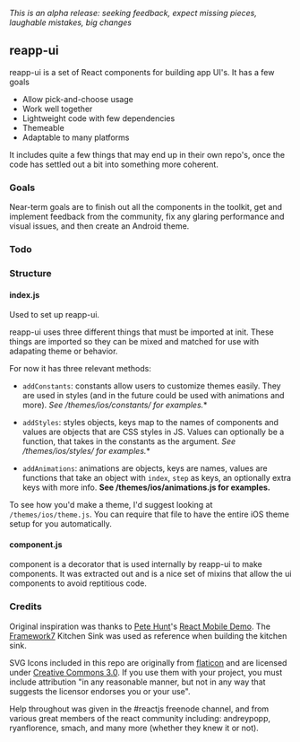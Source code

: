 *This is an alpha release: seeking feedback, expect missing pieces, laughable mistakes, big changes*

## reapp-ui

reapp-ui is a set of React components for building app UI's. It has a few goals

- Allow pick-and-choose usage
- Work well together
- Lightweight code with few dependencies
- Themeable
- Adaptable to many platforms

It includes quite a few things that may end up in their own repo's, once the code
has settled out a bit into something more coherent.

### Goals

Near-term goals are to finish out all the components in the toolkit,
get and implement feedback from the community,
fix any glaring performance and visual issues,
and then create an Android theme.

### Todo

### Structure

#### index.js

Used to set up reapp-ui.

reapp-ui uses three different things that must be imported at init. These
things are imported so they can be mixed and matched for use with adapating
theme or behavior.

For now it has three relevant methods:

- `addConstants`: constants allow users to customize themes easily. They are used
  in styles (and in the future could be used with animations and more).
  **See /themes/ios/constants/* for examples.**

- `addStyles`: styles objects, keys map to the names of components and values are
  objects that are CSS styles in JS. Values can optionally be a function, that takes
  in the constants as the argument.
  **See /themes/ios/styles/* for examples.**

- `addAnimations`: animations are objects, keys are names, values are functions that
  take an object with `index`, `step` as keys, an optionally extra keys with more info.
  **See /themes/ios/animations.js for examples.**

To see how you'd make a theme, I'd suggest looking at `/themes/ios/theme.js`. You
can require that file to have the entire iOS theme setup for you automatically.

#### component.js

component is a decorator that is used internally by reapp-ui to make components. It
was extracted out and is a nice set of mixins that allow the ui components to avoid
reptitious code.


### Credits

Original inspiration was thanks to [Pete Hunt]()'s [React Mobile Demo]().
The [Framework7]() Kitchen Sink was used as reference when building the kitchen sink.

SVG Icons included in this repo are originally from [flaticon](http://www.flaticon.com/packs/ios7-set-lined-1)
and are licensed under [Creative Commons 3.0](http://creativecommons.org/licenses/by/3.0/). If you use them with your project, you must
include attribution "in any reasonable manner, but not in any way that suggests the licensor endorses you or your use".

Help throughout was given in the #reactjs freenode channel, and from various great members
of the react community including: andreypopp, ryanflorence, smach, and many more (whether they knew it or not).
